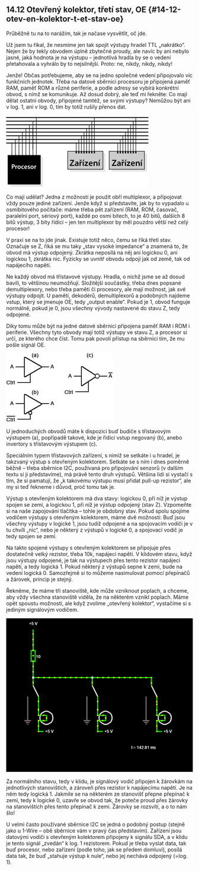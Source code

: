 ## 14.12 Otevřený kolektor, třetí stav, OE {#14-12-otev-en-kolektor-t-et-stav-oe}

Průběžně tu na to narážím, tak je načase vysvětlit, oč jde.

Už jsem tu říkal, že nesmíme jen tak spojit výstupy hradel TTL „nakrátko“. Nejen že by tekly obvodem úplně zbytečné proudy, ale navíc by ani nebylo jasné, jaká hodnota je na výstupu – jednotlivá hradla by se o vedení přetahovala a vyhrálo by to nejsilnější. Proto: ne, nikdy, nikdy, nikdy!

Jenže! Občas potřebujeme, aby se na jedno společné vedení připojovalo víc funkčních jednotek. Třeba na datové sběrnici procesoru je připojená paměť RAM, paměť ROM a různé periferie, a podle adresy se vybírá konkrétní obvod, s nímž se komunikuje. Až dosud dobrý, ale teď mi řekněte: Co mají dělat ostatní obvody, připojené tamtéž, se svými výstupy? Nemůžou být ani v log. 1, ani v log. 0, tím by totiž rušily přenos dat.

![169-1.png](images/000170.png)

Co mají udělat? Jedna z možností je použít obří multiplexor, a připojovat vždy pouze jediné zařízení. Jenže když si představíte, jak by to vypadalo u osmibitového počítače: máme třeba pět zařízení (RAM, ROM, časovač, paralelní port, sériový port), každé po osmi bitech, to je 40 bitů, dalších 8 bitů výstup, 3 bity řídicí – jen ten multiplexor by měl pouzdro větší než celý procesor!

V praxi se na to jde jinak. Existuje totiž něco, čemu se říká třetí stav. Označuje se Z, říká se mu taky „stav vysoké impedance“ a znamená to, že obvod má výstup odpojený. Zkrátka neposílá na něj ani logickou 0, ani logickou 1, zkrátka nic. Fyzicky se uvnitř obvodu odpojí jak od země, tak od napájecího napětí.

Ne každý obvod má třístavové výstupy. Hradla, o nichž jsme se až dosud bavili, to většinou neumožňují. Složitější součástky, třeba dnes popsané demultiplexory, nebo třeba paměti či procesory, ale mají možnost, jak své výstupy odpojit. U pamětí, dekodérů, demultiplexorů a podobných najdeme vstup, který se jmenuje OE, tedy „output enable“. Pokud je 1, obvod funguje normálně, pokud je 0, jsou všechny vývody nastavené do stavu Z, tedy odpojené.

Díky tomu může být na jedné datové sběrnici připojena paměť RAM i ROM i periferie. Všechny tyto obvody mají totiž výstupy ve stavu Z, a procesor si určí, ze kterého chce číst. Tomu pak povolí přístup na sběrnici tím, že mu pošle signál OE.

![170-1.png](images/000416.png)

U jednoduchých obvodů máte k dispozici buď budiče s třístavovým výstupem (a), popřípadě takové, kde je řídicí vstup negovaný (b), anebo invertory s třístavovým výstupem (c).

Speciálním typem třístavových zařízení, s nimiž se setkáte i u hradel, je takzvaný výstup s otevřeným kolektorem. Setkáte se s ním i dnes poměrně běžně – třeba sběrnice I2C, používaná pro připojování senzorů (v dalším textu si ji představíme), má právě tento druh výstupů. Většina lidí si vystačí s tím, že si pamatují, že „k takovému výstupu musí přidat pull-up rezistor“, ale my si teď řekneme i důvod, proč tomu tak je.

Výstup s otevřeným kolektorem má dva stavy: logickou 0, při níž je výstup spojen se zemí, a logickou 1, při níž je výstup odpojený (stav Z). Vzpomeňte si na naše zapojování tlačítka – tohle je obdobný stav. Pokud spolu spojíme vodičem výstupy s otevřeným kolektorem, máme dvě možnosti: Buď jsou všechny výstupy v logické 1, jsou tudíž odpojené a na spojovacím vodiči je v tu chvíli „nic“, nebo je některý z výstupů v logické 0, a spojovací vodič je tedy spojen se zemí.

Na takto spojené výstupy s otevřeným kolektorem se připojuje přes dostatečně velký rezistor, třeba 10k, napájecí napětí. V klidovém stavu, když jsou výstupy odpojené, je tak na výstupech přes tento rezistor napájecí napětí, a tedy logická 1\. Pokud některý z výstupů sepne k zemi, bude na vedení logická 0\. Samozřejmě si to můžeme nasimulovat pomocí přepínačů a žárovek, princip je stejný.

Řekněme, že máme tři stanoviště, kde může vzniknout poplach, a chceme, aby vždy všechna stanoviště viděla, že na některém vznikl poplach. Máme opět spoustu možností, ale když zvolíme „otevřený kolektor“, vystačíme si s jediným signálovým vodičem.

![171-1.png](images/000173.png)

Za normálního stavu, tedy v klidu, je signálový vodič připojen k žárovkám na jednotlivých stanovištích, a zároveň přes rezistor k napájecímu napětí. Je na něm tedy logická 1\. Jakmile se na některém ze stanovišť přepne přepínač k zemi, tedy k logické 0, uzavře se obvod tak, že poteče proud přes žárovky na stanovištích přes tento přepínač k zemi. Žárovky se rozsvítí, a o to nám šlo!

U velmi často používané sběrnice I2C se jedná o podobný postup (stejně jako u 1-Wire – obě sběrnice vám v pravý čas představím). Zařízení jsou datovými vodiči s otevřeným kolektorem připojeny k signálu SDA, a v klidu je tento signál „zvedán“ k log. 1 rezistorem. Pokud je třeba vyslat data, tak buď procesor, nebo zařízení (podle toho, jak se předem domluví), posílá data tak, že buď „stahuje výstup k nule“, nebo jej nechává odpojený (=log. 1).